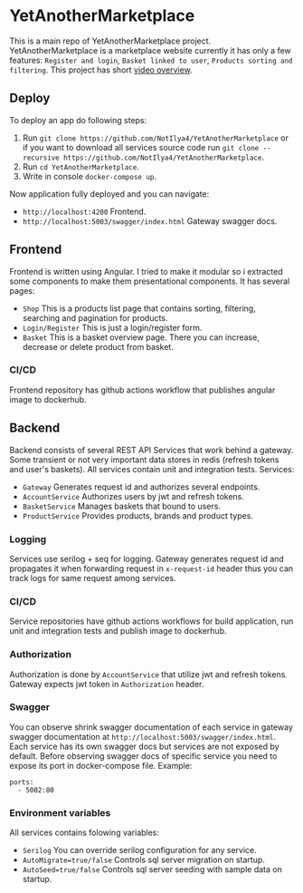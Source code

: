 # YetAnotherMarketplace
This is a main repo of YetAnotherMarketplace project. YetAnotherMarketplace is a marketplace website currently it has only a few features: `Register and login`, `Basket linked to user`, `Products sorting and filtering`. This project has short [video overview](https://youtu.be/IczJgJISVK4).

## Deploy
To deploy an app do following steps:
1. Run `git clone https://github.com/NotIlya4/YetAnotherMarketplace` or if you want to download all services source code run `git clone --recursive https://github.com/NotIlya4/YetAnotherMarketplace`.
2. Run `cd YetAnotherMarketplace`.
3. Write in console `docker-compose up`.

Now application fully deployed and you can navigate:
- `http://localhost:4200` Frontend.
- `http://localhost:5003/swagger/index.html` Gateway swagger docs.

## Frontend
Frontend is written using Angular. I tried to make it modular so i extracted some components to make them presentational components. It has several pages:
- `Shop` This is a products list page that contains sorting, filtering, searching and pagination for products.
- `Login/Register` This is just a login/register form.
- `Basket` This is a basket overview page. There you can increase, decrease or delete product from basket.

### CI/CD
Frontend repository has github actions workflow that publishes angular image to dockerhub.

## Backend
Backend consists of several REST API Services that work behind a gateway. Some transient or not very important data stores in redis (refresh tokens and user's baskets). All services contain unit and integration tests. Services:
- `Gateway` Generates request id and authorizes several endpoints.
- `AccountService` Authorizes users by jwt and refresh tokens.
- `BasketService` Manages baskets that bound to users.
- `ProductService` Provides products, brands and product types.

### Logging
Services use serilog + seq for logging. Gateway generates request id and propagates it when forwarding request in `x-request-id` header thus you can track logs for same request among services.

### CI/CD
Service repositories have github actions workflows for build application, run unit and integration tests and publish image to dockerhub.

### Authorization
Authorization is done by `AccountService` that utilize jwt and refresh tokens. Gateway expects jwt token in `Authorization` header.

### Swagger
You can observe shrink swagger documentation of each service in gateway swagger documentation at `http://localhost:5003/swagger/index.html`. Each service has its own swagger docs but services are not exposed by default. Before observing swagger docs of specific service you need to expose its port in docker-compose file. Example:
```
ports:
  - 5002:80
```

### Environment variables
All services contains folowing variables:
- `Serilog` You can override serilog configuration for any service.
- `AutoMigrate=true/false` Controls sql server migration on startup.
- `AutoSeed=true/false` Controls sql server seeding with sample data on startup.
